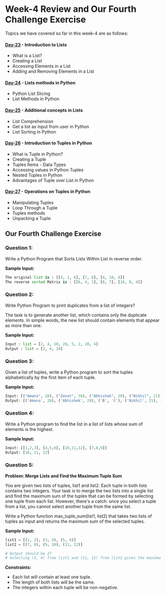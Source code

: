 # Week-4 Review and Our Fourth Challenge Exercise

Topics we have covered so far in this week-4 are as follows:

#### [Day-23](https://github.com/hamzaiftkhar/100-Days-of-Code-with-Python/tree/main/Day-23) - Introduction to Lists

- What is a List?
- Creating a List
- Accessing Elements in a List
- Adding and Removing Elements in a List

#### [Day-24](https://github.com/hamzaiftkhar/100-Days-of-Code-with-Python/tree/main/Day-24) - Lists methods in Python

- Python List Slicing
- List Methods in Python

#### [Day-25](https://github.com/hamzaiftkhar/100-Days-of-Code-with-Python/tree/main/Day-25) - Additional concepts in Lists

- List Comprehension
- Get a list as input from user in Python
- List Sorting in Python

#### [Day-26](https://github.com/hamzaiftkhar/100-Days-of-Code-with-Python/tree/main/Day-26) - Introduction to Tuples in Python

- What is Tuple in Python?
- Creating a Tuple
- Tuples Items - Data Types
- Accessing values in Python Tuples
- Nested Tuples in Python
- Advantages of Tuple over List in Python

#### [Day-27](https://github.com/hamzaiftkhar/100-Days-of-Code-with-Python/tree/main/Day-27) - Operations on Tuples in Python

- Manipulating Tuples
- Loop Through a Tuple
- Tuples methods
- Unpacking a Tuple

## Our Fourth Challenge Exercise

### Question 1:

Write a Python Program that Sorts Lists Within List in reverse order.

**Sample Input:**

```python
The original list is : [[4, 1, 6], [7, 8], [4, 10, 8]]
The reverse sorted Matrix is : [[6, 4, 1], [8, 7], [10, 8, 4]]
```

### Question 2:

Write Python Program to print duplicates from a list of integers?

The task is to generate another list, which contains only the duplicate elements. In simple words, the new list should contain elements that appear as more than one.

**Sample Input:**

```python
Input : list = [2, 4, 10, 20, 5, 2, 20, 4]
Output : list = [2, 4, 20]
```

### Question 3:

Given a list of tuples, write a Python program to sort the tuples alphabetically by the first item of each tuple.

**Sample Input:**

```python
Input: [("Amana", 28), ("Zenat", 30), ("Abhishek", 29), ("Nikhil", 21), ("B", "C")]
Output: [('Amana', 28), ('Abhishek', 29), ('B', 'C'), ('Nikhil', 21), ('Zenat', 30)]
```

### Question 4:

Write a Python program to find the list in a list of lists whose sum of elements is the highest.

**Sample Input:**

```python
Input: [[1,2,3], [4,5,6], [10,11,12], [7,8,9]]
Output: [10, 11, 12]
```

### Question 5:

**Problem: Merge Lists and Find the Maximum Tuple Sum**

You are given two lists of tuples, list1 and list2. Each tuple in both lists contains two integers. Your task is to merge the two lists into a single list and find the maximum sum of the tuples that can be formed by selecting one tuple from each list. However, there's a catch: once you select a tuple from a list, you cannot select another tuple from the same list.

Write a Python function max_tuple_sum(list1, list2) that takes two lists of tuples as input and returns the maximum sum of the selected tuples.

**Sample Input:**

```python
list1 = [(1, 2), (3, 4), (5, 6)]
list2 = [(7, 8), (9, 10), (11, 12)]

# Output should be 27
# Selecting (3, 4) from list1 and (11, 12) from list2 gives the maximum sum: 3 + 4 + 11 + 12 = 27
```

**Constraints:**

- Each list will contain at least one tuple.
- The length of both lists will be the same.
- The integers within each tuple will be non-negative.